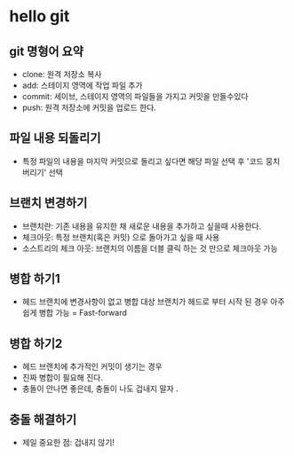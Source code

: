 # hello git 
## git 명형어 요약 

- clone: 원격 저장소 복사
- add: 스테이지 영역에 작업 파일 추가 
- commit: 세이브, 스테이지 영역의 파일들을 가지고 커밋을 만들수있다
- push: 원격 저장소에 커밋을 업로드 한다.



## 파일 내용 되돌리기 

- 특정 파일의 내용을 마지막 커밋으로 돌리고 싶다면 해당 파일 선택 후 '코드 뭉치 버리기' 선택 

## 브랜치 변경하기 

- 브랜치란: 기존 내용을 유지한 채 새로운 내용을 추가하고 싶을때 사용한다.
- 체크아웃: 특정 브랜치(혹은 커밋) 으로 돌아가고 싶을 때 사용 
- 소스트리의 체크 아웃: 브랜치의 이름을 더블 클릭 하는 것 만으로 체크아웃 가능 

## 병합 하기1

- 헤드 브랜치에 변경사항이 없고
병합 대상 브랜치가 헤드로 부터  시작 된 경우 아주 쉽게 병합 가능 = Fast-forward


## 병합 하기2
- 헤드 브랜치에 추가적인 커밋이 생기는 경우 
- 진짜 병합이 필요해 진다. 
- 충돌이 안나면 좋은데, 충돌이 나도 겁내지 말자 .

## 충돌 해결하기 

- 제일 중요한 점: 겁내지 않기!
